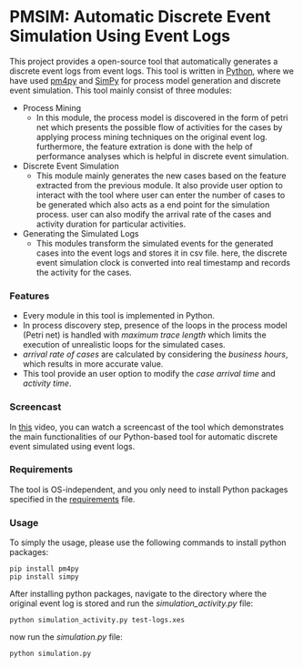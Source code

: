 # PMSIM: Automatic Discrete Event Simulation Using Event Logs
This project provides a open-source tool that automatically generates a discrete event logs from event logs. This tool is written in [Python](https://www.python.org/), where we have used [pm4py](http://pm4py.org/) and [SimPy](https://pypi.org/project/simpy/) for process model generation and discrete event simulation. This tool mainly consist of three modules:
* Process Mining
  - In this module, the process model is discovered in the form of petri net which presents the possible flow of activities for the cases by applying process mining techniques on the original event log. furthermore, the feature extration is done with the help of performance analyses which is helpful in discrete event simulation.
* Discrete Event Simulation
  - This module mainly generates the new cases based on the feature extracted from the previous module. It also provide user option to interact with the tool where user can enter the number of cases to be generated which also acts as a end point for the simulation process. user can also modify the arrival rate of the cases and activity duration for particular activities.
 * Generating the Simulated Logs
   - This modules transform the simulated events for the generated cases into the event logs and stores it in csv file. here, the discrete event simulation clock is converted into real timestamp and records the activity for the cases.
   
  ### Features 
  * Every module in this tool is implemented in Python.
  * In process discovery step, presence of the loops in the process model (Petri net) is handled with _maximum trace length_ which limits the execution of unrealistic loops for the simulated cases.
  * _arrival rate of cases_ are calculated by considering the _business hours_, which results in more accurate value.
  * This tool provide an user option to modify the _case arrival time_ and _activity time_.
  
  ### Screencast
  In [this](https://link.com) video, you can watch a screencast of the tool which demonstrates the main functionalities of our Python-based tool for automatic discrete event simulated using event logs.
 
  ### Requirements
  The tool is OS-independent, and you only need to install Python packages specified in the [requirements](https://github.com/mbafrani/AutomaticProcessSimulation/blob/master/requirements) file.
  
  ### Usage
  To simply the usage, please use the following commands to install python packages:
  
  ```shell
  pip install pm4py
  pip install simpy
  ```
  
  After installing python packages, navigate to the directory where the original event log is stored and run the _simulation_activity.py_ file:
  
  ```shell
  python simulation_activity.py test-logs.xes
  ```
  now run the _simulation.py_ file:
  ```shell
  python simulation.py
  ```
  
  
  

